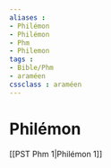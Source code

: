 ```yaml
---
aliases : 
- Philémon
- Philémon
- Phm
- Philemon
tags : 
- Bible/Phm
- araméen
cssclass : araméen
---
```


# Philémon

[[PST Phm 1|Philémon 1]]
